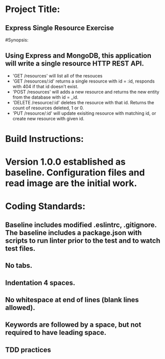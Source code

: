 
# Project Title:
## Express Single Resource Exercise

#Synopsis: 
## Using Express and MongoDB, this application will write a single resource HTTP REST API.
* 'GET /resources' will list all of the resouces
* 'GET /resources/:id' returns a single resource with id = :id, responds with 404 if that id doesn't exist.
* 'POST /resources' will adds a new resource and returns the new entity from the database with id = _id.
* 'DELETE /resource/:id' deletes the resource with that id. Returns the count of resources deleted, 1 or 0.
* 'PUT /resource/:id' will update exisiting resource with matching id, or create new resource with given id.

# Build Instructions:
# Version 1.0.0 established as baseline. Configuration files and read image are the initial work.

# Coding Standards:
## Baseline includes modified .eslintrc, .gitignore.  The baseline includes a package.json with scripts to run linter prior to the test and to watch test files.
## No tabs. 
## Indentation 4 spaces.
## No whitespace at end of lines (blank lines allowed).
## Keywords are followed by a space, but not required to have leading space.
## TDD practices


